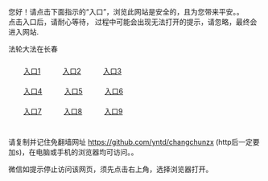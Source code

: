 您好！请点击下面指示的“入口”，浏览此网站是安全的，且为您带来平安。。 <br/>
点击入口后，请耐心等待， 过程中可能会出现无法打开的提示，请忽略，最终会进入网站. </br>

法轮大法在长春<br/>
<div style="padding:10px"><a style="margin:20px" target="_blank" href="https://dxhv5iwyoox1e.cloudfront.net/2Qpsp?dxqaqkd" id="ccLink1" rel="nofollow">入口1</a> <a target="_blank" style="margin:20px" href="https://dyuc1btp0eesj.cloudfront.net/2Qpsp?yvzgto" id="ccLink2" rel="nofollow">入口2</a> <a style="margin:20px" target="_blank" href="https://dx8ufpmhy7i5s.cloudfront.net/2Qpsp?uvaspn" id="ccLink3" rel="nofollow">入口3</a></div>

<div style="padding:10px" ><a style="margin:20px" target="_blank" href="https://dxhv5iwyoox1e.cloudfront.net/2Qpsp?dxqaqkd" id="ccLink4" rel="nofollow">入口4</a> <a style="margin:20px" href="https://dyuc1btp0eesj.cloudfront.net/2Qpsp?yvzgto" target="_blank" id="ccLink5" rel="nofollow">入口5</a> <a style="margin:20px" href="https://dx8ufpmhy7i5s.cloudfront.net/2Qpsp?uvaspn" target="_blank" id="ccLink6" rel="nofollow">入口6</a></div>

<div style="padding:10px"><a style="margin:20px" target="_blank" href="https://dxhv5iwyoox1e.cloudfront.net/2Qpsp?dxqaqkd" id="ccLink7" rel="nofollow">入口7</a> <a style="margin:20px" href="https://dyuc1btp0eesj.cloudfront.net/2Qpsp?yvzgto" target="_blank" id="ccLink8" rel="nofollow">入口8</a> <a style="margin:20px" target="_blank" href="https://dx8ufpmhy7i5s.cloudfront.net/2Qpsp?uvaspn" id="ccLink9" rel="nofollow">入口9</a></div>

<br/>



请复制并记住免翻墙网址 https://github.com/yntd/changchunzx (http后一定要加s)，在电脑或手机的浏览器均可访问。。<br/>

微信如提示停止访问该网页，须先点击右上角，选择浏览器打开。
